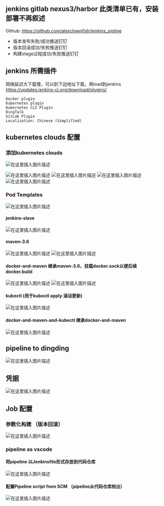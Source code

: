 ## jenkins gitlab nexus3/harbor 此类清单已有，安装部署不再叙述
Github: https://github.com/alexclownfish/jenkins_pipline
* 版本发布失败/成功推送钉钉
* 版本回滚成功/失败推送钉钉
* 构建stage过程成功/失败推送钉钉
## jenkins 所需插件
网络延迟大下载慢，可以到下边地址下载，再load到jenkins
https://updates.jenkins-ci.org/download/plugins/
```
Docker plugin
Kubernetes plugin
Kubernetes CLI Plugin
DingTalk
GitLab Plugin
Localization: Chinese (Simplified)
```
## kubernetes clouds 配置
### 添加kubernetes clouds
![在这里插入图片描述](https://img-blog.csdnimg.cn/b5d7bf8647884362986318f120ce3ab8.png?x-oss-process=image/watermark,type_d3F5LXplbmhlaQ,shadow_50,text_Q1NETiBAQWxleENsb3duZmlzaA==,size_20,color_FFFFFF,t_70,g_se,x_16)

![在这里插入图片描述](https://img-blog.csdnimg.cn/01be65a17f824bff935707c4fd38212b.png?x-oss-process=image/watermark,type_d3F5LXplbmhlaQ,shadow_50,text_Q1NETiBAQWxleENsb3duZmlzaA==,size_20,color_FFFFFF,t_70,g_se,x_16)
![在这里插入图片描述](https://img-blog.csdnimg.cn/64d7f189fff840bb88c24626447ca882.png?x-oss-process=image/watermark,type_d3F5LXplbmhlaQ,shadow_50,text_Q1NETiBAQWxleENsb3duZmlzaA==,size_20,color_FFFFFF,t_70,g_se,x_16)
![在这里插入图片描述](https://img-blog.csdnimg.cn/3d0852c42d224d27a06eefb4751aafbf.png?x-oss-process=image/watermark,type_d3F5LXplbmhlaQ,shadow_50,text_Q1NETiBAQWxleENsb3duZmlzaA==,size_20,color_FFFFFF,t_70,g_se,x_16)
![在这里插入图片描述](https://img-blog.csdnimg.cn/a478fbb644584217a427d752a679fc46.png?x-oss-process=image/watermark,type_d3F5LXplbmhlaQ,shadow_50,text_Q1NETiBAQWxleENsb3duZmlzaA==,size_20,color_FFFFFF,t_70,g_se,x_16)
### Pod Templates
![在这里插入图片描述](https://img-blog.csdnimg.cn/ae9beea44aec465280b87566cced3d7b.png?x-oss-process=image/watermark,type_d3F5LXplbmhlaQ,shadow_50,text_Q1NETiBAQWxleENsb3duZmlzaA==,size_20,color_FFFFFF,t_70,g_se,x_16)
#### jenkins-slave
![在这里插入图片描述](https://img-blog.csdnimg.cn/12eef9e0420e4fd896e7014197f683cb.png?x-oss-process=image/watermark,type_d3F5LXplbmhlaQ,shadow_50,text_Q1NETiBAQWxleENsb3duZmlzaA==,size_20,color_FFFFFF,t_70,g_se,x_16)
#### maven-3.6
![在这里插入图片描述](https://img-blog.csdnimg.cn/6de203aa14cf4403a235e3180d8952f8.png?x-oss-process=image/watermark,type_d3F5LXplbmhlaQ,shadow_50,text_Q1NETiBAQWxleENsb3duZmlzaA==,size_20,color_FFFFFF,t_70,g_se,x_16)
![在这里插入图片描述](https://img-blog.csdnimg.cn/c39c211b0fc247dcad37e6a1b979dee5.png?x-oss-process=image/watermark,type_d3F5LXplbmhlaQ,shadow_50,text_Q1NETiBAQWxleENsb3duZmlzaA==,size_20,color_FFFFFF,t_70,g_se,x_16)
#### docker-and-maven 继承maven-3.6，挂载docker.sock以便后续docker.build
![在这里插入图片描述](https://img-blog.csdnimg.cn/2001cd0343e24459bc47d3a998e26c8c.png?x-oss-process=image/watermark,type_d3F5LXplbmhlaQ,shadow_50,text_Q1NETiBAQWxleENsb3duZmlzaA==,size_20,color_FFFFFF,t_70,g_se,x_16)
![在这里插入图片描述](https://img-blog.csdnimg.cn/4ce10e598aab430fb53a65b7c6268413.png?x-oss-process=image/watermark,type_d3F5LXplbmhlaQ,shadow_50,text_Q1NETiBAQWxleENsb3duZmlzaA==,size_20,color_FFFFFF,t_70,g_se,x_16)
#### kubectl (用于kubectl apply 滚动更新)
![在这里插入图片描述](https://img-blog.csdnimg.cn/ab1ceed539b74cf9999e1c8b78f542c3.png?x-oss-process=image/watermark,type_d3F5LXplbmhlaQ,shadow_50,text_Q1NETiBAQWxleENsb3duZmlzaA==,size_20,color_FFFFFF,t_70,g_se,x_16)
#### docker-and-maven-and-kubectl 继承docker-and-maven
![在这里插入图片描述](https://img-blog.csdnimg.cn/a85774d512ad4c2ab274755c236461cd.png?x-oss-process=image/watermark,type_d3F5LXplbmhlaQ,shadow_50,text_Q1NETiBAQWxleENsb3duZmlzaA==,size_20,color_FFFFFF,t_70,g_se,x_16)
## pipeline to dingding
![在这里插入图片描述](https://img-blog.csdnimg.cn/3ed14fa774d3469d8d05f6048bce0b04.png?x-oss-process=image/watermark,type_d3F5LXplbmhlaQ,shadow_50,text_Q1NETiBAQWxleENsb3duZmlzaA==,size_20,color_FFFFFF,t_70,g_se,x_16)
## 凭据
![在这里插入图片描述](https://img-blog.csdnimg.cn/abbe4d4e457e441382df1a91b41e1e21.png?x-oss-process=image/watermark,type_d3F5LXplbmhlaQ,shadow_50,text_Q1NETiBAQWxleENsb3duZmlzaA==,size_20,color_FFFFFF,t_70,g_se,x_16)
## Job 配置
### 参数化构建 （版本回滚）
![在这里插入图片描述](https://img-blog.csdnimg.cn/3b6ce4299f674e3fb702507921b8703f.png?x-oss-process=image/watermark,type_d3F5LXplbmhlaQ,shadow_50,text_Q1NETiBAQWxleENsb3duZmlzaA==,size_20,color_FFFFFF,t_70,g_se,x_16)
### pipeline as vscode
#### 将pipeline 以Jenkinsfile形式存放到代码仓库
![在这里插入图片描述](https://img-blog.csdnimg.cn/276993a1538c47c98f303b9bdfc89f2e.png?x-oss-process=image/watermark,type_d3F5LXplbmhlaQ,shadow_50,text_Q1NETiBAQWxleENsb3duZmlzaA==,size_20,color_FFFFFF,t_70,g_se,x_16)
#### 配置Pipeline script from SCM （pipeline从代码仓库检出）
![在这里插入图片描述](https://img-blog.csdnimg.cn/2961be0afdba4656a5806f1b9beff2fe.png?x-oss-process=image/watermark,type_d3F5LXplbmhlaQ,shadow_50,text_Q1NETiBAQWxleENsb3duZmlzaA==,size_20,color_FFFFFF,t_70,g_se,x_16)

